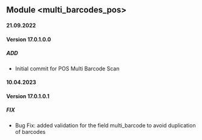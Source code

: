 ## Module <multi_barcodes_pos>

#### 21.09.2022
#### Version 17.0.1.0.0
##### ADD
- Initial commit for POS Multi Barcode Scan

#### 10.04.2023
#### Version 17.0.1.0.1
##### FIX
- Bug Fix: added validation for the field multi_barcode to avoid duplication of barcodes